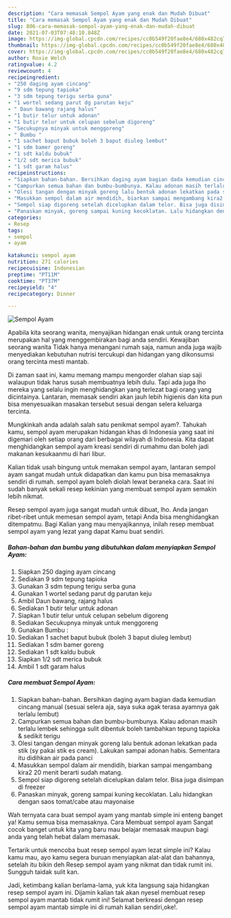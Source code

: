 ```yaml
---
description: "Cara memasak Sempol Ayam yang enak dan Mudah Dibuat"
title: "Cara memasak Sempol Ayam yang enak dan Mudah Dibuat"
slug: 806-cara-memasak-sempol-ayam-yang-enak-dan-mudah-dibuat
date: 2021-07-03T07:48:10.848Z
image: https://img-global.cpcdn.com/recipes/cc0b549f20fae8e4/680x482cq70/sempol-ayam-foto-resep-utama.jpg
thumbnail: https://img-global.cpcdn.com/recipes/cc0b549f20fae8e4/680x482cq70/sempol-ayam-foto-resep-utama.jpg
cover: https://img-global.cpcdn.com/recipes/cc0b549f20fae8e4/680x482cq70/sempol-ayam-foto-resep-utama.jpg
author: Roxie Welch
ratingvalue: 4.2
reviewcount: 4
recipeingredient:
- "250 daging ayam cincang"
- "9 sdm tepung tapioka"
- "3 sdm tepung terigu serba guna"
- "1 wortel sedang parut dg parutan keju"
- " Daun bawang rajang halus"
- "1 butir telur untuk adonan"
- "1 butir telur untuk celupan sebelum digoreng"
- "Secukupnya minyak untuk menggoreng"
- " Bumbu "
- "1 sachet baput bubuk boleh 3 baput diuleg lembut"
- "1 sdm bamer goreng"
- "1 sdt kaldu bubuk"
- "1/2 sdt merica bubuk"
- "1 sdt garam halus"
recipeinstructions:
- "Siapkan bahan-bahan. Bersihkan daging ayam bagian dada kemudian cincang manual (sesuai selera aja, saya suka agak terasa ayamnya gak terlalu lembut)"
- "Campurkan semua bahan dan bumbu-bumbunya. Kalau adonan masih terlalu lembek sehingga sulit dibentuk boleh tambahkan tepung tapioka &amp; sedikit terigu"
- "Olesi tangan dengan minyak goreng lalu bentuk adonan lekatkan pada stik (sy pakai stik es cream). Lakukan sampai adonan habis. Sementara itu didihkan air pada panci"
- "Masukkan sempol dalam air mendidih, biarkan sampai mengambang kira2 20 menit berarti sudah matang."
- "Sempol siap digoreng setelah dicelupkan dalam telor. Bisa juga disimpan di freezer"
- "Panaskan minyak, goreng sampai kuning kecoklatan. Lalu hidangkan dengan saos tomat/cabe atau mayonaise"
categories:
- Resep
tags:
- sempol
- ayam

katakunci: sempol ayam 
nutrition: 271 calories
recipecuisine: Indonesian
preptime: "PT11M"
cooktime: "PT37M"
recipeyield: "4"
recipecategory: Dinner

---
```



![Sempol Ayam](https://img-global.cpcdn.com/recipes/cc0b549f20fae8e4/680x482cq70/sempol-ayam-foto-resep-utama.jpg)

Apabila kita seorang wanita, menyajikan hidangan enak untuk orang tercinta merupakan hal yang menggembirakan bagi anda sendiri. Kewajiban seorang  wanita Tidak hanya menangani rumah saja, namun anda juga wajib menyediakan kebutuhan nutrisi tercukupi dan hidangan yang dikonsumsi orang tercinta mesti mantab.

Di zaman  saat ini, kamu memang mampu mengorder olahan siap saji walaupun tidak harus susah membuatnya lebih dulu. Tapi ada juga lho mereka yang selalu ingin menghidangkan yang terlezat bagi orang yang dicintainya. Lantaran, memasak sendiri akan jauh lebih higienis dan kita pun bisa menyesuaikan masakan tersebut sesuai dengan selera keluarga tercinta. 



Mungkinkah anda adalah salah satu penikmat sempol ayam?. Tahukah kamu, sempol ayam merupakan hidangan khas di Indonesia yang saat ini digemari oleh setiap orang dari berbagai wilayah di Indonesia. Kita dapat menghidangkan sempol ayam kreasi sendiri di rumahmu dan boleh jadi makanan kesukaanmu di hari libur.

Kalian tidak usah bingung untuk memakan sempol ayam, lantaran sempol ayam sangat mudah untuk didapatkan dan kamu pun bisa memasaknya sendiri di rumah. sempol ayam boleh diolah lewat beraneka cara. Saat ini sudah banyak sekali resep kekinian yang membuat sempol ayam semakin lebih nikmat.

Resep sempol ayam juga sangat mudah untuk dibuat, lho. Anda jangan ribet-ribet untuk memesan sempol ayam, tetapi Anda bisa menghidangkan ditempatmu. Bagi Kalian yang mau menyajikannya, inilah resep membuat sempol ayam yang lezat yang dapat Kamu buat sendiri.

<!--inarticleads1-->

##### Bahan-bahan dan bumbu yang dibutuhkan dalam menyiapkan Sempol Ayam:

1. Siapkan 250 daging ayam cincang
1. Sediakan 9 sdm tepung tapioka
1. Gunakan 3 sdm tepung terigu serba guna
1. Gunakan 1 wortel sedang parut dg parutan keju
1. Ambil  Daun bawang, rajang halus
1. Sediakan 1 butir telur untuk adonan
1. Siapkan 1 butir telur untuk celupan sebelum digoreng
1. Sediakan Secukupnya minyak untuk menggoreng
1. Gunakan  Bumbu :
1. Sediakan 1 sachet baput bubuk (boleh 3 baput diuleg lembut)
1. Sediakan 1 sdm bamer goreng
1. Sediakan 1 sdt kaldu bubuk
1. Siapkan 1/2 sdt merica bubuk
1. Ambil 1 sdt garam halus




<!--inarticleads2-->

##### Cara membuat Sempol Ayam:

1. Siapkan bahan-bahan. Bersihkan daging ayam bagian dada kemudian cincang manual (sesuai selera aja, saya suka agak terasa ayamnya gak terlalu lembut)
1. Campurkan semua bahan dan bumbu-bumbunya. Kalau adonan masih terlalu lembek sehingga sulit dibentuk boleh tambahkan tepung tapioka &amp; sedikit terigu
1. Olesi tangan dengan minyak goreng lalu bentuk adonan lekatkan pada stik (sy pakai stik es cream). Lakukan sampai adonan habis. Sementara itu didihkan air pada panci
1. Masukkan sempol dalam air mendidih, biarkan sampai mengambang kira2 20 menit berarti sudah matang.
1. Sempol siap digoreng setelah dicelupkan dalam telor. Bisa juga disimpan di freezer
1. Panaskan minyak, goreng sampai kuning kecoklatan. Lalu hidangkan dengan saos tomat/cabe atau mayonaise




Wah ternyata cara buat sempol ayam yang mantab simple ini enteng banget ya! Kamu semua bisa memasaknya. Cara Membuat sempol ayam Sangat cocok banget untuk kita yang baru mau belajar memasak maupun bagi anda yang telah hebat dalam memasak.

Tertarik untuk mencoba buat resep sempol ayam lezat simple ini? Kalau kamu mau, ayo kamu segera buruan menyiapkan alat-alat dan bahannya, setelah itu bikin deh Resep sempol ayam yang nikmat dan tidak rumit ini. Sungguh taidak sulit kan. 

Jadi, ketimbang kalian berlama-lama, yuk kita langsung saja hidangkan resep sempol ayam ini. Dijamin kalian tak akan nyesel membuat resep sempol ayam mantab tidak rumit ini! Selamat berkreasi dengan resep sempol ayam mantab simple ini di rumah kalian sendiri,oke!.

